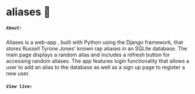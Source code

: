 # aliases :microphone:

##### `About:`
Aliases is a web-app , built with Python using the Django framework, that stores Russell Tyrone Jones' known rap aliases in an SQLite database. The main page displays a random alias and includes a refresh button for accessing random aliases.  The app features login functionality that allows a user to add an alias to the database as well as a sign up page to register a new user.


##### `View live:`
<python-anywhere-deployment-link>
